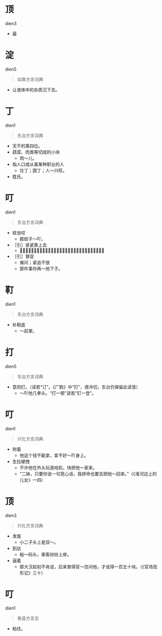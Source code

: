 # 顶
dien3
- 最

# 淀
dien5
> 如皋方言词典
- 让液体中的杂质沉下去。

# 丁
dien1
> 东台方言词典
- 天干的第四位。
- 蔬菜、肉类等切成的小块
  - 肉～儿。
- 指人口或从事某种职业的人
  - 壮丁；圆丁；人～兴旺。
- 姓氏。

# 叮
dien1
> 东台方言词典
- 蚊虫咬
  - 捱蚊子～吖。
- ［引］紧紧靠上去
  - 𪐏得紧叫～得紧，𪐏不住也叫～不住，没得任何关系也叫不～不靠。
- ［引］督促
  - 催问；紧追不放
  - 那件事你再～他下子。

# 靪
dien1
> 东台方言词典
- 补鞋底
  - ～前掌。

# 打
dien5
> 东台方言词典
- 意同打。（读若“订”。《广韵》中“打”，德冷切，东台仍保留此读音）
  - ～吖他几拳头。“打一顿”读若“钉一登”。

# 叮
dien1
> 兴化方言词典
- 附着
  - 他这个钱不能拿，拿不好～吖身上。
- 生拉硬拽
  - 不许他在外头玩游戏机，快把他～家来。
  - “二妹，只要你说一句宽心话，我拼命也要去把他～回来。”（《淮河边上的儿女》一四）

# 顶
dien3
> 兴化方言词典
- 发旋
  - 小二子头上是双～。
- 到达
  - 船～码头，乘客纷纷上岸。
- 逼着
  - 那大汉起初不肯说，后来冒得官～住问他，才说得一百五十块。（《官场现形记》三十）

# 叮
dien1
> 泰县方言志
- 粘住。
